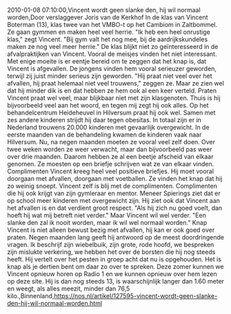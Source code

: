 2010-01-08 07:10:00,Vincent wordt geen slanke den, hij wil normaal worden,Door verslaggever Joris van de Kerkhof In de klas van Vincent Boterman (13), klas twee van het VMBO-t op het Cambiom in Zaltbommel. Ze gaan gymmen en maken heel veel herrie. "Ik heb een heel onrustige klas," zegt Vincent. "Bij gym valt het nog mee, bij de aardrijkskundeles maken ze nog veel meer herrie." De klas blijkt niet zo geïnteresseerd in de afvalpraktijken van Vincent. Vooral de meisjes vinden het niet interessant. Met enige moeite is er eentje bereid om te zeggen dat het knap is, dat Vincent is afgevallen. De jongens vinden hem vooral serieuzer geworden, terwijl zij juist minder serieus zijn geworden. "Hij praat niet veel over het afvallen, hij praat helemaal niet veel trouwens," zeggen ze. Maar ze zien wel dat hij minder dik is en dat hebben ze hem ook al een keer verteld. Praten Vincent praat wel veel, maar blijkbaar niet met zijn klasgenoten. Thuis is hij bijvoorbeeld veel aan het woord, en tegen mij zegt hij ook alles. Op het behandelcentrum Heideheuvel in Hilversum praat hij ook wel. Samen met zes andere kinderen strijdt hij daar tegen obesitas. In totaal zijn er in Nederland trouwens 20.000 kinderen met gevaarlijk overgewicht. In de eerste maanden van de behandeling kwamen de kinderen vaak naar Hilversum. Nu, na negen maanden moeten ze vooral veel zelf doen. Over twee weken worden ze weer verwacht, maar dan bijvoorbeeld pas weer over drie maanden. Daarom hebben ze al een beetje afscheid van elkaar genomen. Ze moesten op een briefje schrijven wat ze van elkaar vinden. Complimenten Vincent kreeg heel veel positieve briefjes. Hij moet vooral doorgaan met afvallen, doorgaan met voetballen. Ze vinden het knap dat hij zo weinig snoept. Vincent zelf is blij met de complimenten. Complimenten die hij ook krijgt van zijn gymleraar en mentor. Meneer Spierings ziet dat er op school meer kinderen met overgewicht zijn. Hij ziet ook dat Vincent aan het afvallen is en dat verdient groot respect. "Als hij zich nu goed voelt, dan hoeft hij wat mij betreft niet verder." Maar Vincent wil wel verder. "Een slanke den zal ik nooit worden, maar ik wil wel normaal worden." Knap Vincent is niet alleen bewust bezig met afvallen, hij kan er ook goed over praten. Negen maanden lang geeft hij antwoord op de meest doordringende vragen. Ik beschrijf zijn wiebelbuik, zijn grote, rode hoofd, we bespreken zijn mislukte verkering, we hebben het over de borsten die hij nog steeds heeft. Hij vertelt over het pesten in groep acht dat nu is opgehouden. Het is knap als je dertien bent om daar zo over te spreken. Deze zomer kunnen we Vincent opnieuw horen op Radio 1 en we kunnen opnieuw over hem lezen op deze site. Hij is dan nog steeds 13, is waarschijnlijk langer dan 1.60 meter en weegt, als alles meezit, minder dan 76,5 kilo.,Binnenland,https://nos.nl/artikel/127595-vincent-wordt-geen-slanke-den-hij-wil-normaal-worden.html